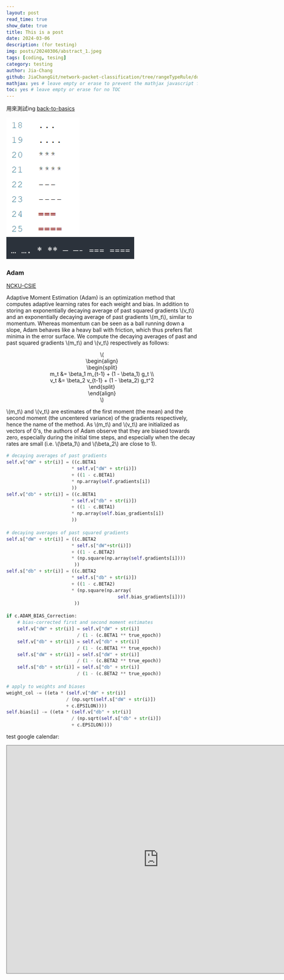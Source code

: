 ```yaml
---
layout: post
read_time: true
show_date: true
title: This is a post
date: 2024-03-06
description: (for testing)
img: posts/20240306/abstract_1.jpeg
tags: [coding, tesing]
category: testing
author: Jia-Chang
github: JiaChangGit/network-packet-classification/tree/rangeTypeRule/docs
mathjax: yes # leave empty or erase to prevent the mathjax javascript from loading
toc: yes # leave empty or erase for no TOC
---
```

用來測試ing [back-to-basics](./back-to-basics.html)

![test symbol0](./assets/img/posts/20240306/test-symb0.png)
![test symbol1](./assets/img/posts/20240306/test-symb1.png)
### Adam
[NCKU-CSIE](https://www.csie.ncku.edu.tw/zh-hant)

<p>Adaptive Moment Estimation (Adam) is an optimization method that computes adaptive learning rates for each weight and bias. In addition to storing an exponentially decaying average of past squared gradients \(v_t\) and an exponentially decaying average of past gradients \(m_t\), similar to momentum. Whereas momentum can be seen as a ball running down a slope, Adam behaves like a heavy ball with friction, which thus prefers flat minima in the error surface. We compute the decaying averages of past and past squared gradients \(m_t\) and \(v_t\) respectively as follows:</p>
<p style="text-align:center">\(<br>
\begin{align}<br>
\begin{split}<br>
m_t &amp;= \beta_1 m_{t-1} + (1 - \beta_1) g_t \\<br>
v_t &amp;= \beta_2 v_{t-1} + (1 - \beta_2) g_t^2<br>
\end{split}<br>
\end{align}<br>
\)</p>
<p>\(m_t\) and \(v_t\) are estimates of the first moment (the mean) and the second moment (the uncentered variance) of the gradients respectively, hence the name of the method. As \(m_t\) and \(v_t\) are initialized as vectors of 0's, the authors of Adam observe that they are biased towards zero, especially during the initial time steps, and especially when the decay rates are small (i.e. \(\beta_1\) and \(\beta_2\) are close to 1).</p>

```python
# decaying averages of past gradients
self.v["dW" + str(i)] = ((c.BETA1
                        * self.v["dW" + str(i)])
                        + ((1 - c.BETA1)
                        * np.array(self.gradients[i])
                        ))
self.v["db" + str(i)] = ((c.BETA1
                        * self.v["db" + str(i)])
                        + ((1 - c.BETA1)
                        * np.array(self.bias_gradients[i])
                        ))

# decaying averages of past squared gradients
self.s["dW" + str(i)] = ((c.BETA2
                        * self.s["dW"+str(i)])
                        + ((1 - c.BETA2)
                        * (np.square(np.array(self.gradients[i])))
                         ))
self.s["db" + str(i)] = ((c.BETA2
                        * self.s["db" + str(i)])
                        + ((1 - c.BETA2)
                        * (np.square(np.array(
                                         self.bias_gradients[i])))
                         ))

if c.ADAM_BIAS_Correction:
    # bias-corrected first and second moment estimates
    self.v["dW" + str(i)] = self.v["dW" + str(i)]
                          / (1 - (c.BETA1 ** true_epoch))
    self.v["db" + str(i)] = self.v["db" + str(i)]
                          / (1 - (c.BETA1 ** true_epoch))
    self.s["dW" + str(i)] = self.s["dW" + str(i)]
                          / (1 - (c.BETA2 ** true_epoch))
    self.s["db" + str(i)] = self.s["db" + str(i)]
                          / (1 - (c.BETA2 ** true_epoch))

# apply to weights and biases
weight_col -= ((eta * (self.v["dW" + str(i)]
                      / (np.sqrt(self.s["dW" + str(i)])
                      + c.EPSILON))))
self.bias[i] -= ((eta * (self.v["db" + str(i)]
                        / (np.sqrt(self.s["db" + str(i)])
                        + c.EPSILON))))
```

test google calendar:

<iframe src="https://calendar.google.com/calendar/embed?height=600&wkst=2&ctz=Asia%2FTaipei&bgcolor=%23ffffff&title=%E6%A9%9F%E6%88%BF%E7%94%B3%E8%AB%8B&hl=zh_TW&mode=WEEK&src=bG91aXN4Y2hhbmdAZ21haWwuY29t&src=NzkyMjQxZmI4MDM0MzAzN2MxOTU5Y2ZlNjM0YmViNDVhNTgzMzc0MzEyNjdhZjdkMDhlNjdkZjEwYWQ3M2E0ZEBncm91cC5jYWxlbmRhci5nb29nbGUuY29t&src=YjRlMzRkMWJlZmM3MTI5MjFmODYxNDBhMzc1NmNlZjgyNWYwZWU1NTMzYjZhOWE1MzBmNTk1YzJiNjNhZjc2ZUBncm91cC5jYWxlbmRhci5nb29nbGUuY29t&src=emgtdHcudGFpd2FuI2hvbGlkYXlAZ3JvdXAudi5jYWxlbmRhci5nb29nbGUuY29t&color=%23039BE5&color=%234285F4&color=%23B39DDB&color=%230B8043" style="border:solid 1px #777" width="800" height="600" frameborder="0" scrolling="no"></iframe>

